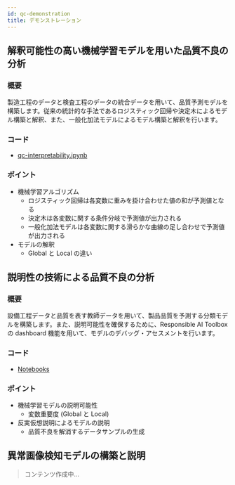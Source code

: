```yaml
---
id: qc-demonstration
title: デモンストレーション
---
```


## 解釈可能性の高い機械学習モデルを用いた品質不良の分析
### 概要
製造工程のデータと検査工程のデータの統合データを用いて、品質予測モデルを構築します。従来の統計的な手法であるロジスティック回帰や決定木によるモデル構築と解釈、また、一般化加法モデルによるモデル構築と解釈を行います。

### コード
- [qc-interpretability.ipynb](https://github.com/konabuta/fta-manufacturing/tree/main/quality-control/notebooks/qc-interpretability.ipynb)
### ポイント
- 機械学習アルゴリズム
    - ロジスティック回帰は各変数に重みを掛け合わせた値の和が予測値となる
    - 決定木は各変数に関する条件分岐で予測値が出力される
    - 一般化加法モデルは各変数に関する滑らかな曲線の足し合わせで予測値が出力される
- モデルの解釈
    - Global と Local の違い

## 説明性の技術による品質不良の分析
### 概要
設備工程データと品質を表す教師データを用いて、製品品質を予測する分類モデルを構築します。また、説明可能性を確保するために、Responsible AI Toolbox の dashboard 機能を用いて、モデルのデバッグ・アセスメントを行います。

### コード
- [Notebooks](https://github.com/konabuta/fta-manufacturing/tree/main/quality-control/notebooks/qc-explainability-counterfactual.ipynb)
### ポイント
- 機械学習モデルの説明可能性
    - 変数重要度 (Global と Local)
- 反実仮想説明によるモデルの説明
    - 品質不良を解消するデータサンプルの生成

## 異常画像検知モデルの構築と説明
>コンテンツ作成中...